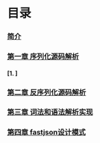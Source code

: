 # 目录

### [简介](/README.md)

### [第一章 序列化源码解析](序列化源码解析/README.md)

#### [1. ]

### [第二章 反序列化源码解析](反序列化源码解析/README.md)

### [第三章 词法和语法解析实现](词法和语法解析实现/README.md)

### [第四章 fastjson设计模式](fastjson设计模式/README.md)



